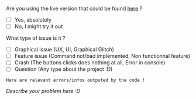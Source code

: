 <!-- DISCLAIMER: If you don't follow the issue sending guidelines,
your issue may be marked as invalid and closed without any review ! Thanks -->

Are you using the live version that could be found [here](https://oceanofanythingofficial.github.io/DuckDuino/) ?
  - [ ] Yes, absolutely
  - [ ] No, I might try it out
<!--
  To select an option, put a 'x' in the [ ], like so:
    - [x]
  If you are not using the live version, please try it out before
  posting an issue because it might be already fixed.
  -->

What type of issue is it ?
  - [ ] Graphical issue (UX, UI, Graphical Glitch)
  - [ ] Feature issue (Command not/bad implemented, Non functionnal feature)
  - [ ] Crash (The buttons clicks does nothing at all, Error in console)
  - [ ] Question (Any type about the project :D)
<!--
  You can ask any question about the project.
  If that's about a Crash/Feature issue, please paste any relevant output
  in the following block of code :
         |
        \/
  -->
```
Here are relevant errors/infos outputed by the code !
```

_Describe your problem here :D_
